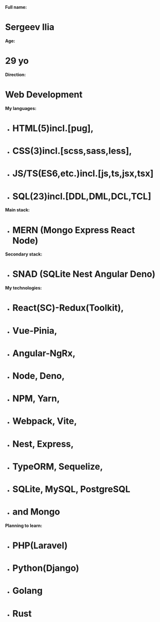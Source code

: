 **Full name:**
# Sergeev Ilia

**Age:**
# 29 yo

**Direction:**
# Web Development

**My languages:**
+ # HTML(5)incl.[pug], 
+ # CSS(3)incl.[scss,sass,less],
+ # JS/TS(ES6,etc.)incl.[js,ts,jsx,tsx]
+ # SQL(23)incl.[DDL,DML,DCL,TCL]
  
**Main stack:**
- # MERN (Mongo Express React Node)
**Secondary stack:**
- # SNAD (SQLite Nest Angular Deno)
  
**My technologies:**
+ # React(SC)-Redux(Toolkit),
+ # Vue-Pinia, 
+ # Angular-NgRx, 
+ # Node, Deno, 
+ # NPM, Yarn, 
+ # Webpack, Vite, 
+ # Nest, Express, 
+ # TypeORM, Sequelize, 
+ # SQLite, MySQL, PostgreSQL 
+ # and Mongo

**Planning to learn:**
+ # PHP(Laravel)
+ # Python(Django)
+ # Golang
+ # Rust
